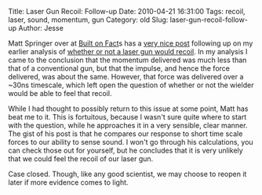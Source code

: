 Title: Laser Gun Recoil: Follow-up
Date: 2010-04-21 16:31:00
Tags: recoil, laser, sound, momentum, gun
Category: old
Slug: laser-gun-recoil-follow-up
Author: Jesse

Matt Springer over at <a href="http://scienceblogs.com/builtonfacts/">Built on Fact</a>s has a <a href="http://scienceblogs.com/builtonfacts/2010/04/laser_rifle_recoil.php">very nice post</a> following up on my earlier analysis of <a href="http://thevirtuosi.blogspot.com/2010/04/today-id-like-to-approach-question-near.html">whether or not a laser gun would recoil</a>.  In my analysis I came to the conclusion that the momentum delivered was much less than that of a conventional gun, but that the impulse, and hence the force delivered, was about the same.  However, that force was delivered over a ~30ns timescale, which left open the question of whether or not the wielder would be able to feel that recoil.

While I had thought to possibly return to this issue at some point, Matt has beat me to it.  This is fortuitous, because I wasn't sure quite where to start with the question, while he approaches it in a very sensible, clear manner.  The gist of his post is that he compares our response to short time scale forces to our ability to sense sound.  I won't go through his calculations, you can check those out for yourself, but he concludes that it is very unlikely that we could feel the recoil of our laser gun.

Case closed.  Though, like any good scientist, we may choose to reopen it later if more evidence comes to light.
